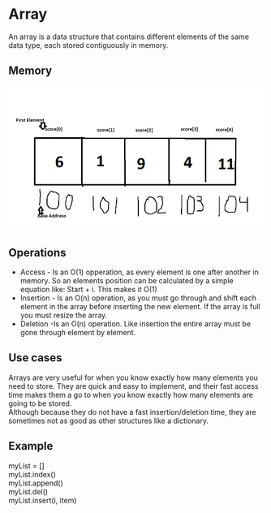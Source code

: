 <h1> Array </h1>
<p1> An array is a data structure that contains different elements of the same data type, each stored contiguously in memory.</p1>
<h2> Memory </h2>
<img src="array.png">
<h2>Operations</h2>
<UL>
<LI>Access - Is an O(1) opperation, as every element is one after another in memory. So an elements position can be calculated by a simple equation like: Start + i. This makes it O(1) </p1><br/>
<LI>Insertion - Is an O(n) operation, as you must go through and shift each element in the array before inserting the new element. If the array is full you must resize the array.</p1><br/>
<LI>Deletion -Is an O(n) operation. Like insertion the entire array must be gone through element by element.
  </UL>
<h2>Use cases</h2>
<p1> Arrays are very useful for when you know exactly how many elements you need to store. They are quick and easy to implement, and their fast access time makes them a go to when you know exactly how many elements are going to be stored.<br/> Although because they do not have a fast insertion/deletion time, they are sometimes not as good as other structures like a dictionary.  </p1>
<h2>Example</h2>
<p1>
  myList = [] <br/>
  myList.index()<br/>
  myList.append()<br/>
  myList.del()<br/>
  myList.insert(i, item)<br/>
  </p1>
